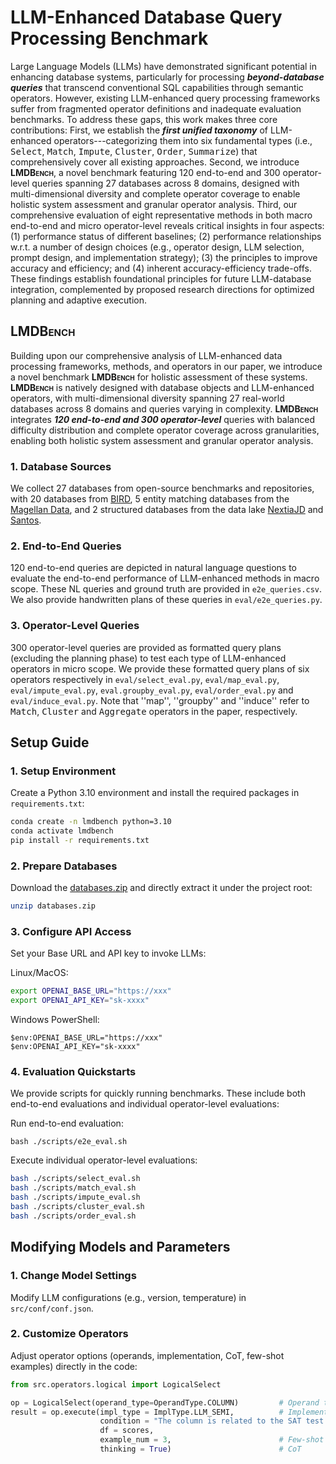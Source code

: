 # LLM-Enhanced Database Query Processing Benchmark

Large Language Models (LLMs) have demonstrated significant potential in enhancing database systems, particularly for processing _**beyond-database queries**_ that transcend conventional SQL capabilities through semantic operators. 
However, existing LLM-enhanced query processing frameworks suffer from fragmented operator definitions and inadequate evaluation benchmarks. 
To address these gaps, this work makes three core contributions: First, we establish the _**first unified taxonomy**_ of LLM-enhanced operators---categorizing them into six fundamental types (i.e., <span style="font-family: monospace;">Select</span>, <span style="font-family: monospace;">Match</span>, <span style="font-family: monospace;">Impute</span>, <span style="font-family: monospace;">Cluster</span>, <span style="font-family: monospace;">Order</span>, <span style="font-family: monospace;">Summarize</span>) that comprehensively cover all existing approaches. Second, we introduce **<span style="font-variant: small-caps;">LMDBench</span>**, a novel benchmark featuring 120 end-to-end and 300 operator-level queries spanning 27 databases across 8 domains, designed with multi-dimensional diversity and complete operator coverage to enable holistic system assessment and granular operator analysis. Third, our comprehensive evaluation of eight representative methods in both macro end-to-end and micro operator-level reveals critical insights in four aspects:
(1) performance status of different baselines;
(2) performance relationships w.r.t. a number of design choices (e.g., operator design, LLM selection, prompt design, and implementation strategy);
(3) the principles to improve accuracy and efficiency;
and (4) inherent accuracy-efficiency trade-offs.
These findings establish foundational principles for future LLM-database integration, complemented by proposed research directions for optimized planning and adaptive execution.

## <span style="font-variant: small-caps;">LMDBench</span>
Building upon our comprehensive analysis of LLM-enhanced data processing frameworks, methods, and operators in our paper, 
we introduce a novel benchmark **<span style="font-variant: small-caps;">LMDBench</span>** for holistic assessment of these systems. 
**<span style="font-variant: small-caps;">LMDBench</span>** is natively designed with database objects and LLM-enhanced operators, with multi-dimensional diversity spanning 27 real-world databases across 8 domains and queries varying in complexity. 
**<span style="font-variant: small-caps;">LMDBench</span>** integrates _**120 end-to-end and 300 operator-level**_ queries with balanced difficulty distribution and complete operator coverage across granularities, 
enabling both holistic system assessment and granular operator analysis.

### 1. Database Sources
We collect 27 databases from open-source benchmarks and repositories, with 20 databases from [BIRD](https://bird-bench.github.io/), 5 entity matching databases from the [Magellan Data](https://sites.google.com/site/anhaidgroup/useful-stuff/the-magellan-data-repository), and 2 structured databases from the data lake [NextiaJD](https://www.essi.upc.edu/~snadal/nextiajd.html) and [Santos](https://github.com/northeastern-datalab/santos).

### 2. End-to-End Queries
120 end-to-end queries are depicted in natural language questions to evaluate the end-to-end performance of LLM-enhanced methods in macro scope.
These NL queries and ground truth are provided in `e2e_queries.csv`. 
We also provide handwritten plans of these queries in `eval/e2e_queries.py`.


### 3. Operator-Level Queries
300 operator-level queries are provided as formatted query plans (excluding the planning phase) to test each type of
LLM-enhanced operators in micro scope.
We provide these formatted query plans of six operators respectively in `eval/select_eval.py`, `eval/map_eval.py`, `eval/impute_eval.py`, `eval.groupby_eval.py`, `eval/order_eval.py` and `eval/induce_eval.py`.
Note that ''map'', ''groupby'' and ''induce'' refer to <span style="font-family: monospace;">Match</span>, <span style="font-family: monospace;">Cluster</span> and <span style="font-family: monospace;">Aggregate</span> operators in the paper, respectively. 


## Setup Guide
### 1. Setup Environment
Create a Python 3.10 environment and install the required packages in `requirements.txt`:
```bash
conda create -n lmdbench python=3.10
conda activate lmdbench
pip install -r requirements.txt
```
### 2. Prepare Databases
Download the [databases.zip](https://drive.google.com/uc?export=download&id=1tB2gMT3h92OtzkWr_rHzfJml00fLjiRY) and directly extract it under the project root:
```bash
unzip databases.zip
```

### 3. Configure API Access
Set your Base URL and API key to invoke LLMs:

Linux/MacOS:
```bash
export OPENAI_BASE_URL="https://xxx"
export OPENAI_API_KEY="sk-xxxx"
```
Windows PowerShell:
```shell
$env:OPENAI_BASE_URL="https://xxx"
$env:OPENAI_API_KEY="sk-xxxx"
```
### 4. Evaluation Quickstarts
We provide scripts for quickly running benchmarks. These include both end-to-end evaluations and individual operator-level evaluations:

Run end-to-end evaluation:
```shell
bash ./scripts/e2e_eval.sh
```

Execute individual operator-level evaluations:
```bash
bash ./scripts/select_eval.sh
bash ./scripts/match_eval.sh
bash ./scripts/impute_eval.sh
bash ./scripts/cluster_eval.sh
bash ./scripts/order_eval.sh
```

## Modifying Models and Parameters
### 1. Change Model Settings
Modify LLM configurations (e.g., version, temperature) in `src/conf/conf.json`.

### 2. Customize Operators
Adjust operator options (operands, implementation, CoT, few-shot examples) directly in the code:
```python
from src.operators.logical import LogicalSelect

op = LogicalSelect(operand_type=OperandType.COLUMN)         # Operand type
result = op.execute(impl_type = ImplType.LLM_SEMI,          # Implementation type
                    condition = "The column is related to the SAT test.",
                    df = scores, 
                    example_num = 3,                        # Few-shot examples
                    thinking = True)                        # CoT
```